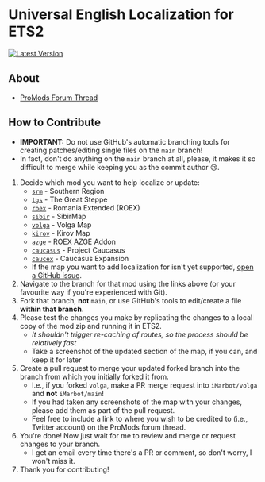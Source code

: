 # Universal English Localization for ETS2

[![Latest Version](https://img.shields.io/github/release/iMarbot/ETS2-Localization?label=Latest%20Version&style=for-the-badge)](https://github.com/iMarbot/ETS2-Localization/releases)

## About
* [ProMods Forum Thread](https://promods.net/viewtopic.php?t=35856)

## How to Contribute
* **IMPORTANT:** Do not use GitHub's automatic branching tools for creating patches/editing single files on the `main` branch!
* In fact, don't do anything on the `main` branch at all, please, it makes it so difficult to merge while keeping you as the commit author 😢.
1. Decide which mod you want to help localize or update:
	* [`srm`](https://github.com/iMarbot/ETS2-Localization/tree/srm) - Southern Region
	* [`tgs`](https://github.com/iMarbot/ETS2-Localization/tree/tgs) - The Great Steppe
	* [`roex`](https://github.com/iMarbot/ETS2-Localization/tree/roex) - Romania Extended (ROEX)
	* [`sibir`](https://github.com/iMarbot/ETS2-Localization/tree/sibir) - SibirMap
	* [`volga`](https://github.com/iMarbot/ETS2-Localization/tree/volga) - Volga Map
	* [`kirov`](https://github.com/iMarbot/ETS2-Localization/tree/kirov) - Kirov Map
	* [`azge`](https://github.com/iMarbot/ETS2-Localization/tree/azge) - ROEX AZGE Addon
	* [`caucasus`](https://github.com/iMarbot/ETS2-Localization/tree/caucasus) - Project Caucasus
	* [`caucex`](https://github.com/iMarbot/ETS2-Localization/tree/caucex) - Caucasus Expansion
	* If the map you want to add localization for isn't yet supported, [open a GitHub issue](https://github.com/iMarbot/ETS2-Localization/issues/new).
2. Navigate to the branch for that mod using the links above (or your favourite way if you're experienced with Git).
3. Fork that branch, **not** `main`, or use GitHub's tools to edit/create a file **within that branch**.
4. Please test the changes you make by replicating the changes to a local copy of the mod zip and running it in ETS2.
	* *It shouldn't trigger re-caching of routes, so the process should be relatively fast*
	* Take a screenshot of the updated section of the map, if you can, and keep it for later
5. Create a pull request to merge your updated forked branch into the branch from which you initially forked it from.
	* I.e., if you forked `volga`, make a PR merge request into `iMarbot/volga` and **not** `iMarbot/main`!
	* If you had taken any screenshots of the map with your changes, please add them as part of the pull request.
	* Feel free to include a link to where you wish to be credited to (i.e., Twitter account) on the ProMods forum thread.
6. You're done! Now just wait for me to review and merge or request changes to your branch.
	* I get an email every time there's a PR or comment, so don't worry, I won't miss it.
7. Thank you for contributing!
